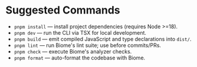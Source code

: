 # Suggested Commands
- `pnpm install` — install project dependencies (requires Node >=18).
- `pnpm dev` — run the CLI via TSX for local development.
- `pnpm build` — emit compiled JavaScript and type declarations into `dist/`.
- `pnpm lint` — run Biome's lint suite; use before commits/PRs.
- `pnpm check` — execute Biome's analyzer checks.
- `pnpm format` — auto-format the codebase with Biome.
